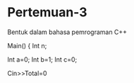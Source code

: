 # Pertemuan-3

Bentuk dalam bahasa pemrograman C++

Main() {
Int n;

Int a=0;
Int b=1;
Int c=0;

Cin>>Total=0
